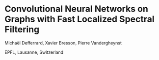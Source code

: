 # Convolutional Neural Networks on Graphs with Fast Localized Spectral Filtering
Michaël Defferrard, Xavier Bresson, Pierre Vandergheynst

EPFL, Lausanne, Switzerland


